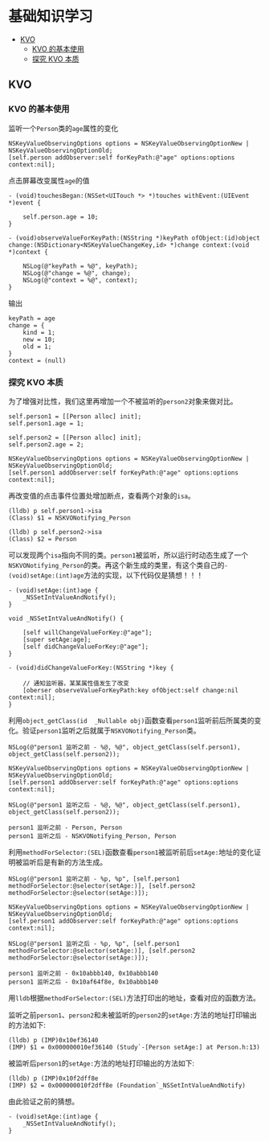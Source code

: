 # 基础知识学习

- [KVO](#2)
	- [KVO 的基本使用](#2.1)
	- [探究 KVO 本质](#2.2)

<h2 id=2>KVO</h2>

<h3 id=2.1>KVO 的基本使用</h3>

监听一个`Person`类的`age`属性的变化

```
NSKeyValueObservingOptions options = NSKeyValueObservingOptionNew | NSKeyValueObservingOptionOld;
[self.person addObserver:self forKeyPath:@"age" options:options context:nil];
```

点击屏幕改变属性`age`的值

```
- (void)touchesBegan:(NSSet<UITouch *> *)touches withEvent:(UIEvent *)event {
    
    self.person.age = 10;
}

- (void)observeValueForKeyPath:(NSString *)keyPath ofObject:(id)object change:(NSDictionary<NSKeyValueChangeKey,id> *)change context:(void *)context {
    
    NSLog(@"keyPath = %@", keyPath);
    NSLog(@"change = %@", change);
    NSLog(@"context = %@", context);
}
```

输出

```
keyPath = age
change = {
    kind = 1;
    new = 10;
    old = 1;
}
context = (null)
```

<h3 id=2.2>探究 KVO 本质</h3>

为了增强对比性，我们这里再增加一个不被监听的`person2`对象来做对比。

```
self.person1 = [[Person alloc] init];
self.person1.age = 1;

self.person2 = [[Person alloc] init];
self.person2.age = 2;

NSKeyValueObservingOptions options = NSKeyValueObservingOptionNew | NSKeyValueObservingOptionOld;
[self.person1 addObserver:self forKeyPath:@"age" options:options context:nil];
```

再改变值的点击事件位置处增加断点，查看两个对象的`isa`。

```
(lldb) p self.person1->isa
(Class) $1 = NSKVONotifying_Person
```

```
(lldb) p self.person2->isa
(Class) $2 = Person
```

可以发现两个`isa`指向不同的类。`person1`被监听，所以运行时动态生成了一个`NSKVONotifying_Person`的类。再这个新生成的类里，有这个类自己的`- (void)setAge:(int)age`方法的实现，以下代码仅是猜想！！！

```
- (void)setAge:(int)age {
    _NSSetIntValueAndNotify();
}

void _NSSetIntValueAndNotify() {
    
    [self willChangeValueForKey:@"age"];
    [super setAge:age];
    [self didChangeValueForKey:@"age"];
}

- (void)didChangeValueForKey:(NSString *)key {
    
    // 通知监听器，某某属性值发生了改变
    [oberser observeValueForKeyPath:key ofObject:self change:nil context:nil];
}
```

利用`object_getClass(id  _Nullable obj)`函数查看`person1`监听前后所属类的变化。验证`person1`监听之后就属于`NSKVONotifying_Person`类。

```
NSLog(@"person1 监听之前 - %@, %@", object_getClass(self.person1), object_getClass(self.person2));

NSKeyValueObservingOptions options = NSKeyValueObservingOptionNew | NSKeyValueObservingOptionOld;
[self.person1 addObserver:self forKeyPath:@"age" options:options context:nil];

NSLog(@"person1 监听之后 - %@, %@", object_getClass(self.person1), object_getClass(self.person2));
```

```
person1 监听之前 - Person, Person
person1 监听之后 - NSKVONotifying_Person, Person
```

利用`methodForSelector:(SEL)`函数查看`person1`被监听前后`setAge:`地址的变化证明被监听后是有新的方法生成。

```
NSLog(@"person1 监听之前 - %p, %p", [self.person1 methodForSelector:@selector(setAge:)], [self.person2 methodForSelector:@selector(setAge:)]);

NSKeyValueObservingOptions options = NSKeyValueObservingOptionNew | NSKeyValueObservingOptionOld;
[self.person1 addObserver:self forKeyPath:@"age" options:options context:nil];

NSLog(@"person1 监听之后 - %p, %p", [self.person1 methodForSelector:@selector(setAge:)], [self.person2 methodForSelector:@selector(setAge:)]);
```

```
person1 监听之前 - 0x10abbb140, 0x10abbb140
person1 监听之后 - 0x10af64f8e, 0x10abbb140
```

用`lldb`根据`methodForSelector:(SEL)`方法打印出的地址，查看对应的函数方法。

监听之前`person1`、`person2`和未被监听的`person2`的`setAge:`方法的地址打印输出的方法如下:

```
(lldb) p (IMP)0x10ef36140
(IMP) $1 = 0x000000010ef36140 (Study`-[Person setAge:] at Person.h:13)
```

被监听后`person1`的`setAge:`方法的地址打印输出的方法如下:

```
(lldb) p (IMP)0x10f2dff8e
(IMP) $2 = 0x000000010f2dff8e (Foundation`_NSSetIntValueAndNotify)
```

由此验证之前的猜想。

```
- (void)setAge:(int)age {
    _NSSetIntValueAndNotify();
}
```